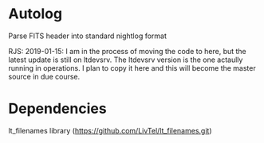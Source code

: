 # Autolog
Parse FITS header into standard nightlog format

RJS: 2019-01-15: I am in the process of moving the code to here, but the latest update is still on ltdevsrv. The ltdevsrv version is the one actaully running in operations. I plan to copy it here and this will become the master source in due course.

# Dependencies
lt_filenames library (https://github.com/LivTel/lt_filenames.git)
